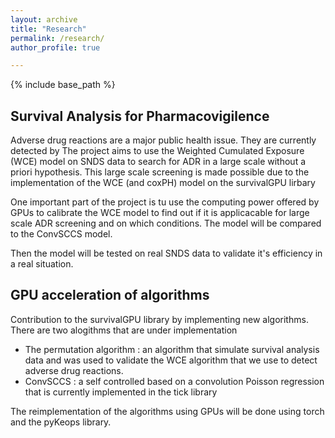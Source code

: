 ```yaml
---
layout: archive
title: "Research"
permalink: /research/
author_profile: true

---
```


{% include base_path %}


## Survival Analysis for Pharmacovigilence

Adverse drug reactions are a major public health issue. They are currently detected by The project aims to use the Weighted Cumulated Exposure (WCE) model on SNDS data to search for ADR in a large scale without a priori hypothesis. This large scale screening is made possible due to the implementation of the WCE (and coxPH) model on the survivalGPU lirbary

One important part of the project is tu use the computing power offered by GPUs to calibrate the WCE model to find out if it is applicacable for large scale ADR screening and on which conditions. The model will be compared to the ConvSCCS model. 

Then the model will be tested on real SNDS data to validate it's efficiency in a real situation. 


## GPU acceleration of algorithms

Contribution to the survivalGPU library by implementing new algorithms. There are two alogithms that are under implementation

- The permutation algorithm : an algorithm that simulate survival analysis data and was used to validate the WCE algorithm that we use to detect adverse drug reactions. 
- ConvSCCS : a self controlled based on a convolution Poisson regression that is currently implemented in the tick library

The reimplementation of the algorithms using GPUs will be done using torch and the pyKeops library.
